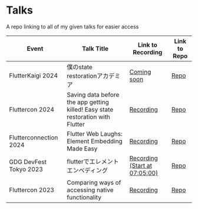 # Talks
A repo linking to all of my given talks for easier access

| Event            | Talk Title                | Link to Recording                     | Link to Repo                        |
|------------------|---------------------------|---------------------------------------|-------------------------------------|
| FlutterKaigi 2024| 僕のstate restorationアカデミア| [Coming soon]() | [Repo](https://github.com/lucas-goldner/state_restoration_presentation/tree/flutterkaigi2024-presented-version) |
| Fluttercon 2024  | Saving data before the app getting killed! Easy state restoration with Flutter| [Recording](https://www.droidcon.com/2024/09/03/saving-data-before-the-app-getting-killed-easy-state-restoration-with-flutter/) | [Repo](https://github.com/lucas-goldner/state_restoration_presentation/tree/fluttercon2024-presented-version) |
| Flutterconnection 2024 | Flutter Web Laughs: Element Embedding Made Easy | [Recording](https://www.youtube.com/watch?v=Hhq5PRD6c3I) | [Repo](https://github.com/lucas-goldner/Element-Embedding-Presentation/tree/Flutterconnection-2024) |
| GDG DevFest Tokyo 2023 | flutterでエレメントエンベディング | [Recording (Start at 07:05:00)](https://www.youtube.com/live/uuaxvgKrDtE?feature=shared&t=25508) | [Repo](https://github.com/lucas-goldner/Element-Embedding-Presentation/tree/GDG-Devfest-Tokyo-2023) |
| Fluttercon 2023  | Comparing ways of accessing native functionality | [Recording](https://droidcon.com/2023/08/07/comparing-ways-of-accessing-native-functionality/) | [Repo](https://github.com/lucas-goldner/FFIGen-Presentation) |
